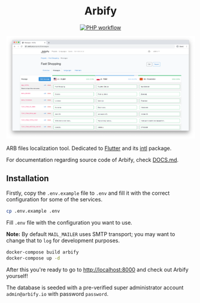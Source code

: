 <div align="center">
<h1>Arbify</h1>
    
[![PHP workflow][php-workflow-badge]][php-workflow]
</div>

![Screenshot](resources/images/screenshot.png)

ARB files localization tool. Dedicated to [Flutter](https://flutter.dev) and its [intl](https://pub.dev/packages/intl) package.

For documentation regarding source code of Arbify, check [DOCS.md](DOCS.md).

## Installation

Firstly, copy the `.env.example` file to `.env` and fill it with the correct configuration for some of the services.

```bash
cp .env.example .env
```

Fill `.env` file with the configuration you want to use.

**Note:** By default `MAIL_MAILER` uses SMTP transport; you may want to change that to `log` for development purposes.

```bash
docker-compose build arbify
docker-compose up -d
```

After this you're ready to go to [http://localhost:8000](http://localhost:8000) and check out Arbify yourself!

The database is seeded with a pre-verified super administrator account `admin@arbify.io` with password `password`. 

[php-workflow]: https://github.com/Arbify/Arbify/actions?query=workflow%3APHP
[php-workflow-badge]: https://github.com/Arbify/Arbify/workflows/PHP/badge.svg

